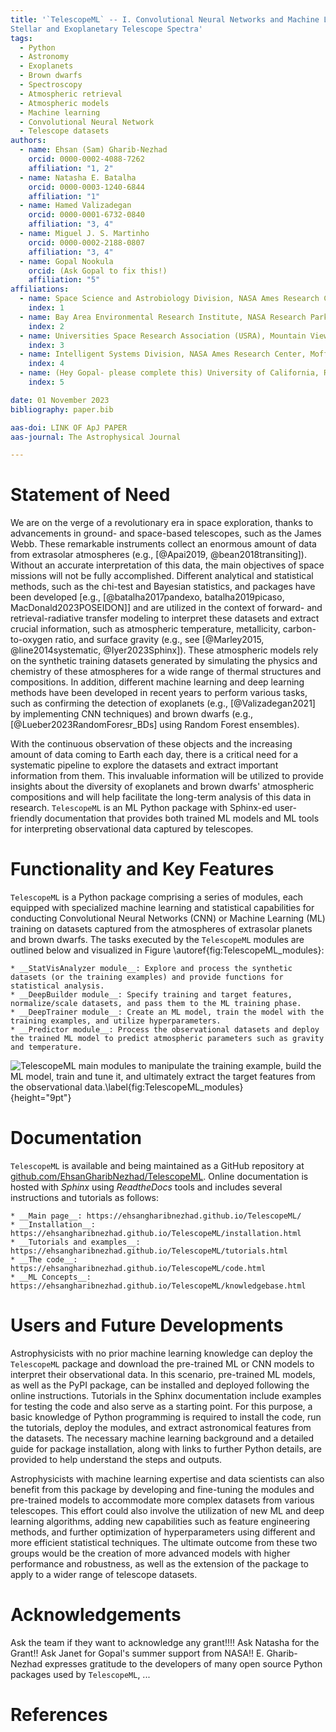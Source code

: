 ```yaml
---
title: '`TelescopeML` -- I. Convolutional Neural Networks and Machine Learning Python Package for Analyzing  
Stellar and Exoplanetary Telescope Spectra'
tags:
  - Python
  - Astronomy
  - Exoplanets
  - Brown dwarfs
  - Spectroscopy
  - Atmospheric retrieval
  - Atmospheric models
  - Machine learning
  - Convolutional Neural Network
  - Telescope datasets
authors:
  - name: Ehsan (Sam) Gharib-Nezhad
    orcid: 0000-0002-4088-7262
    affiliation: "1, 2"
  - name: Natasha E. Batalha
    orcid: 0000-0003-1240-6844 
    affiliation: "1"
  - name: Hamed Valizadegan
    orcid: 0000-0001-6732-0840
    affiliation: "3, 4"
  - name: Miguel J. S. Martinho
    orcid: 0000-0002-2188-0807
    affiliation: "3, 4"
  - name: Gopal Nookula 
    orcid: (Ask Gopal to fix this!)
    affiliation: "5"
affiliations:
  - name: Space Science and Astrobiology Division, NASA Ames Research Center, Moffett Field, CA, 94035 USA
    index: 1
  - name: Bay Area Environmental Research Institute, NASA Research Park, Moffett Field, CA 94035, USA
    index: 2
  - name: Universities Space Research Association (USRA), Mountain View, CA 94043, USA
    index: 3
  - name: Intelligent Systems Division, NASA Ames Research Center, Moffett Field, CA 94035, USA
    index: 4
  - name: (Hey Gopal- please complete this) University of California, Riverside
    index: 5

date: 01 November 2023
bibliography: paper.bib

aas-doi: LINK OF ApJ PAPER
aas-journal: The Astrophysical Journal 

--- 
```


# Statement of Need

We are on the verge of a revolutionary era in space exploration, thanks to advancements in ground- and space-based 
telescopes, such as the James Webb. These remarkable instruments collect an enormous amount of data from extrasolar 
atmospheres (e.g., [@Apai2019, @bean2018transiting]). Without an accurate interpretation of this data, the main objectives 
of space missions will not be fully accomplished. Different analytical and statistical methods, such as the chi-test and 
Bayesian statistics, and packages have been developed [e.g., [@batalha2017pandexo, batalha2019picaso, MacDonald2023POSEIDON]] 
and are utilized in the context of forward- and retrieval-radiative transfer modeling to interpret these datasets and 
extract crucial information, such as atmospheric temperature, metallicity, carbon-to-oxygen ratio, and surface gravity 
(e.g., see [@Marley2015, @line2014systematic, @Iyer2023Sphinx]). These atmospheric models rely on the synthetic training 
datasets generated by simulating the physics and chemistry of these atmospheres for a wide range of thermal structures 
and compositions. In addition, different machine learning and deep learning methods have been developed in recent years 
to perform various tasks, such as confirming the detection of exoplanets (e.g., [@Valizadegan2021] by implementing CNN 
techniques) and brown dwarfs (e.g., [@Lueber2023RandomForesr_BDs] using Random Forest ensembles).

With the continuous observation of these objects and the increasing amount of data coming to Earth each day, there is a 
critical need for a systematic pipeline to explore the datasets and extract important information from them. This 
invaluable information will be utilized to provide insights about the diversity of exoplanets and brown dwarfs' 
atmospheric compositions and will help facilitate the long-term analysis of this data in research. `TelescopeML`
is an ML Python package with Sphinx-ed user-friendly documentation that provides both trained ML models and ML tools 
for interpreting observational data captured by telescopes.






# Functionality and Key Features
`TelescopeML` is a Python package comprising a series of modules, each equipped with specialized machine learning and 
statistical capabilities for conducting Convolutional Neural Networks (CNN) or Machine Learning (ML) training on datasets 
captured from the atmospheres of extrasolar planets and brown dwarfs. The tasks executed by the `TelescopeML` modules are 
outlined below and visualized in Figure \autoref{fig:TelescopeML_modules}:

    * __StatVisAnalyzer module__: Explore and process the synthetic datasets (or the training examples) and provide functions for statistical analysis.
    * __DeepBuilder module__: Specify training and target features, normalize/scale datasets, and pass them to the ML training phase.
    * __DeepTrainer module__: Create an ML model, train the model with the training examples, and utilize hyperparameters.
    * __Predictor module__: Process the observational datasets and deploy the trained ML model to predict atmospheric parameters such as gravity and temperature.

![TelescopeML main modules to manipulate the training example, build the ML model, train and tune it, and ultimately 
extract the target features from the observational data.\label{fig:TelescopeML_modules}](TelescopeML_modules.png){height="9pt"}


# Documentation


`TelescopeML` is available and being maintained as a GitHub repository at
[github.com/EhsanGharibNezhad/TelescopeML](https://github.com/EhsanGharibNezhad/TelescopeML). Online 
documentation is hosted with _Sphinx_ using _ReadtheDocs_ tools and includes several instructions and tutorials 
as follows: 

    * __Main page__: https://ehsangharibnezhad.github.io/TelescopeML/
    * __Installation__: https://ehsangharibnezhad.github.io/TelescopeML/installation.html
    * __Tutorials and examples__: https://ehsangharibnezhad.github.io/TelescopeML/tutorials.html
    * __The code__: https://ehsangharibnezhad.github.io/TelescopeML/code.html
    * __ML Concepts__: https://ehsangharibnezhad.github.io/TelescopeML/knowledgebase.html


#  Users  and Future Developments

Astrophysicists with no prior machine learning knowledge can deploy the `TelescopeML` package and download the 
pre-trained ML or CNN models to interpret their observational data. In this scenario, pre-trained ML models, 
as well as the PyPI package, can be installed and deployed following the online instructions. Tutorials in the 
Sphinx documentation include examples for testing the code and also serve as a starting point. For this purpose, 
a basic knowledge of Python programming is required to install the code, run the tutorials, deploy the modules, 
and extract astronomical features from the datasets. The necessary machine learning background and a detailed 
guide for package installation, along with links to further Python details, are provided to help understand 
the steps and outputs.

Astrophysicists with machine learning expertise and data scientists can also benefit from this package by 
developing and fine-tuning the modules and pre-trained models to accommodate more complex datasets from 
various telescopes. This effort could also involve the utilization of new ML and deep learning algorithms, 
adding new capabilities such as feature engineering methods, and further optimization of hyperparameters 
using different and more efficient statistical techniques. The ultimate outcome from these two groups would 
be the creation of more advanced models with higher performance and robustness, as well as the extension of 
the package to apply to a wider range of telescope datasets.



# Acknowledgements
Ask the team if they want to acknowledge any grant!!!! 
Ask Natasha for the Grant!!
Ask Janet for Gopal's summer support from NASA!!
E. Gharib-Nezhad expresses gratitude to the developers of many open source Python packages used by `TelescopeML`, ...

# References
